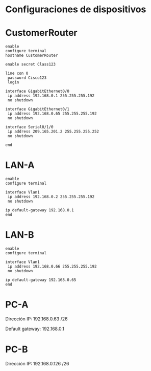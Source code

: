 # Configuraciones de dispositivos

# CustomerRouter

```
enable
configure terminal
hostname CustomerRouter

enable secret Class123

line con 0
 password Cisco123
 login

interface GigabitEthernet0/0
 ip address 192.168.0.1 255.255.255.192
 no shutdown

interface GigabitEthernet0/1
 ip address 192.168.0.65 255.255.255.192
 no shutdown

interface Serial0/1/0
 ip address 209.165.201.2 255.255.255.252
 no shutdown

end
```

# LAN-A

```
enable
configure terminal

interface Vlan1
 ip address 192.168.0.2 255.255.255.192
 no shutdown

ip default-gateway 192.168.0.1
end

```
# LAN-B

```
enable
configure terminal

interface Vlan1
 ip address 192.168.0.66 255.255.255.192
 no shutdown

ip default-gateway 192.168.0.65
end
```
# PC-A

Dirección IP: 192.168.0.63 /26

Default gateway: 192.168.0.1

# PC-B

Dirección IP: 192.168.0.126 /26
